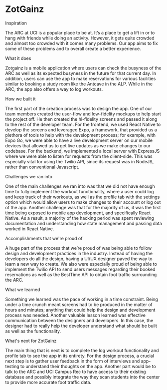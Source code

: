 # ZotGainz
Inspiration

The ARC at UCI is a popular place to be at. It’s a place to get a lift in or to hang with friends while doing an activity. However, it gets quite crowded and almost too crowded with it comes many problems. Our app aims to fix some of these problems and to overall create a better experience.

What it does

Zotgainz is a mobile application where users can check the busyness of the ARC as well as its expected busyness in the future for that current day. In addition, users can use the app to make reservations for various facilities similar to booking a study room like the Antcave in the ALP. While in the ARC, the app also offers a way to log workouts.

How we built it

The first part of the creation process was to design the app. One of our team members created the user-flow and low-fidelity mockups to help start the project off. He then created the hi-fidelity screens and passed it along to the rest of the developer team. For the frontend, we used React Native to develop the screens and leveraged Expo, a framework, that provided us a plethora of tools to help with the development process; for example, with Expo Go, we were able to have a live development server on our mobile devices that allowed us to get live updates as we make changes to our codebase. For the backend, we implemented a local server with ExpressJS where we were able to listen for requests from the client-side. This was especially vital for using the Twilio API, since its request was in NodeJS, rather than conventional Javascript.

Challenges we ran into

One of the main challenges we ran into was that we did not have enough time to fully implement the workout functionality, where a user could log and keep track of their workouts, as well as the profile tab with the settings option which would allow users to make changes to their account or log out of the app. Another challenge was that for the majority of us, it was the first time being exposed to mobile app development, and specifically React Native. As a result, a majority of the hacking period was spent reviewing documentation and understanding how state management and passing data worked in React Native.

Accomplishments that we're proud of

A huge part of the process that we’re proud of was being able to follow design and development practices in the industry. Instead of having the developers do all the design, having a UI/UX designer paved the way to learn a new way to create. We also were especially proud of being able to implement the Twilio API to send users messages regarding their booked reservations as well as the BestTime API to obtain foot traffic surrounding the ARC.

What we learned

Something we learned was the pace of working in a time constraint. Being under a time crunch meant screens had to be produced in the matter of hours and minutes; anything that could help the design and development process was needed. Another valuable lesson learned was effective communication between the designers and developers. In this case, the designer had to really help the developer understand what should be built as well as the functionality.

What's next for ZotGainz

The main thing that is next is to complete the log workout functionality and profile tab to see the app in its entirety. For the design process, a crucial next step is to gather user feedback in the form of interviews and app-testing to understand their thoughts on the app. Another part would be to talk to the ARC and UCI Campus Rec to have access to their existing database and possibly integrate the way they scan students into the center to provide more accurate foot traffic data.

